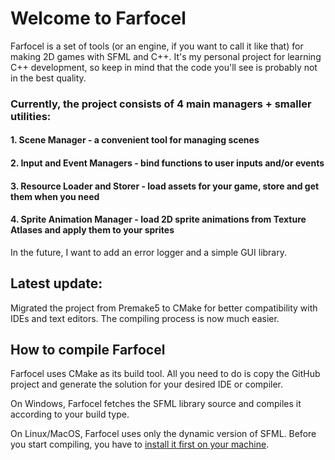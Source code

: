 # Welcome to Farfocel
Farfocel is a set of tools (or an engine, if you want to call it like that) for making 2D games with SFML and C++. It's my personal project for learning C++ development, so keep in mind that the code you'll see is probably not in the best quality.

### Currently, the project consists of 4 main managers + smaller utilities:
#### 1. Scene Manager - a convenient tool for managing scenes
#### 2. Input and Event Managers - bind functions to user inputs and/or events
#### 3. Resource Loader and Storer - load assets for your game, store and get them when you need
#### 4. Sprite Animation Manager - load 2D sprite animations from Texture Atlases and apply them to your sprites

In the future, I want to add an error logger and a simple GUI library.

## Latest update:
Migrated the project from Premake5 to CMake for better compatibility with IDEs and text editors.
The compiling process is now much easier.

## How to compile Farfocel
Farfocel uses CMake as its build tool. All you need to do is copy the GitHub project and generate the solution for your desired IDE or compiler. 

On Windows, Farfocel fetches the SFML library source and compiles it according to your build type.

On Linux/MacOS, Farfocel uses only the dynamic version of SFML. Before you start compiling, you have to [install it first on your machine](https://www.sfml-dev.org/tutorials/2.5/start-linux.php).
